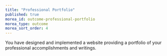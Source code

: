 ```yaml
---
title: "Professional Portfolio"
published: true
morea_id: outcome-professional-portfolio
morea_type: outcome
morea_sort_order: 4
---
```


You have designed and implemented a website providing a portfolio of your professional accomplishments and writings. 